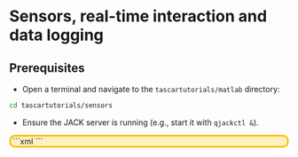 <style>.tsc { background: #fff0bf; border: 3px solid #f9c000; border-radius: 10px; padding-left: 3px; margin-top: 5px;}</style>
# Sensors, real-time interaction and data logging

## Prerequisites

* Open a terminal and navigate to the `tascartutorials/matlab` directory:
```bash
cd tascartutorials/sensors
```
* Ensure the JACK server is running (e.g., start it with `qjackctl &`).

<div class="tsc">
```xml
<session>
  <scene/>
</session>
```
</div>
